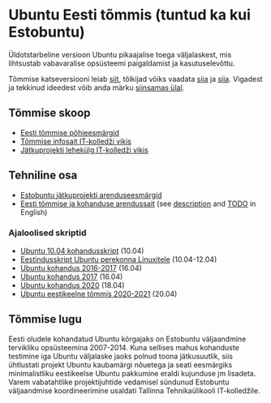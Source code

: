 # Ubuntu Eesti tõmmis (tuntud ka kui Estobuntu)

Üldotstarbeline versioon Ubuntu pikaajalise toega väljalaskest, mis lihtsustab vabavaralise opsüsteemi paigaldamist ja kasutuselevõttu.

Tõmmise katseversiooni leiab [siit](https://linux.infoaed.ee/), tõlkijad võiks vaadata [siia](https://translations.launchpad.net/ubuntu/noble/+lang/et) ja [siia](https://hosted.weblate.org/projects/ubuntu-desktop-translations/-/et/). Vigadest ja tekkinud ideedest võib anda märku [siinsamas ülal](https://github.com/estobuntu/ubuntu-estonian-remix/issues).

## Tõmmise skoop

* [Eesti tõmmise põhieesmärgid](https://github.com/estobuntu/ubuntu-estonian-remix/issues/1)
* [Tõmmise infosait IT-kolledži vikis](https://wiki.itcollege.ee/index.php/Ubuntu_Estonian_Remix)
* [Jätkuprojekti lehekülg IT-kolledži vikis](https://wiki.itcollege.ee/index.php/Estobuntu_j%C3%A4tkuprojekt)

## Tehniline osa

* [Estobuntu jätkuprojekti arenduseesmärgid](https://enos.itcollege.ee/~edmund/osadmin/est/arvestus-eritingimustel/estobuntu-dev/estobuntu-osadmin.html)
* [Eesti tõmmise ja kohanduse arendussait](https://linux.itcollege.ee/Ubuntu-Estonian-Remix/) (see [description](http://linux.itcollege.ee/Ubuntu-Estonian-Remix/Ubuntu-Estonian-Remix.html) and [TODO](http://linux.itcollege.ee/Ubuntu-Estonian-Remix/to-do.html) in English)

### Ajaloolised skriptid

* [Ubuntu 10.04 kohandusskript](https://viki.pingviin.org/Ubuntu_10.04_kohandusskript) (10.04)
* [Eestindusskript Ubuntu perekonna Linuxitele](https://viki.pingviin.org/Eestindusskript_Ubuntu_perekonna_Linuxitele) (10.04-12.04)
* [Ubuntu kohandus 2016-2017](https://github.com/estobuntu/ubuntu-estonian-remix/tree/16.04) (16.04)
* [Ubuntu kohandus 2017](https://github.com/edmundlaugasson/ubuntu-estonian-remix) (16.04)
* [Ubuntu kohandus 2020](https://github.com/KaarelP2rtel/ubuntu-estonian-remix) (18.04)
* [Ubuntu eestikeelne tõmmis 2020-2021](https://github.com/estobuntu/estobuntu-20.04) (20.04)

## Tõmmise lugu

Eesti oludele kohandatud Ubuntu kõrgajaks on Estobuntu väljaandmine tervikliku opsüsteemina 2007-2014. Kuna sellises mahus kohanduste testimine iga Ubuntu väljalaske jaoks polnud toona jätkusuutlik, siis ühtlustati projekt Ubuntu kaubamärgi nõuetega ja seati eesmärgiks minimalistliku eestikeelse Ubuntu pakkumine eraldi kujunduse jm lisadeta. Varem vabatahtlike projektijuhtide vedamisel sündunud Estobuntu väljaandmise koordineerimine usaldati Tallinna Tehnikaülikooli IT-kolledžile.
